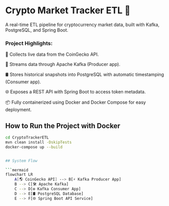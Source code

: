 # Crypto Market Tracker ETL 🚀

A real-time ETL pipeline for cryptocurrency market data, built with Kafka, PostgreSQL, and Spring Boot.


### Project Highlights:

🔄 Collects live data from the CoinGecko API.

📨 Streams data through Apache Kafka (Producer app).

🛢️ Stores historical snapshots into PostgreSQL with automatic timestamping (Consumer app).

🌐 Exposes a REST API with Spring Boot to access token metadata.

📦 Fully containerized using Docker and Docker Compose for easy deployment.

## How to Run the Project with Docker

```bash
cd CryptoTrackerETL
mvn clean install -DskipTests
docker-compose up --build


## System Flow

```mermaid
flowchart LR
    A[🌎 CoinGecko API] --> B[⚡ Kafka Producer App]
    B --> C[🛠️ Apache Kafka]
    C --> D[⚙️ Kafka Consumer App]
    D --> E[🛢️ PostgreSQL Database]
    E --> F[🌐 Spring Boot API Service]




